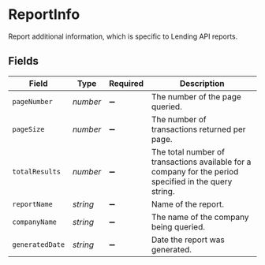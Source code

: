 # ReportInfo

Report additional information, which is specific to Lending API reports.


## Fields

| Field                                                                                                  | Type                                                                                                   | Required                                                                                               | Description                                                                                            |
| ------------------------------------------------------------------------------------------------------ | ------------------------------------------------------------------------------------------------------ | ------------------------------------------------------------------------------------------------------ | ------------------------------------------------------------------------------------------------------ |
| `pageNumber`                                                                                           | *number*                                                                                               | :heavy_minus_sign:                                                                                     | The number of the page queried.                                                                        |
| `pageSize`                                                                                             | *number*                                                                                               | :heavy_minus_sign:                                                                                     | The number of transactions returned per page.                                                          |
| `totalResults`                                                                                         | *number*                                                                                               | :heavy_minus_sign:                                                                                     | The total number of transactions available for a company for the period specified in the query string. |
| `reportName`                                                                                           | *string*                                                                                               | :heavy_minus_sign:                                                                                     | Name of the report.                                                                                    |
| `companyName`                                                                                          | *string*                                                                                               | :heavy_minus_sign:                                                                                     | The name of the company being queried.                                                                 |
| `generatedDate`                                                                                        | *string*                                                                                               | :heavy_minus_sign:                                                                                     | Date the report was generated.                                                                         |